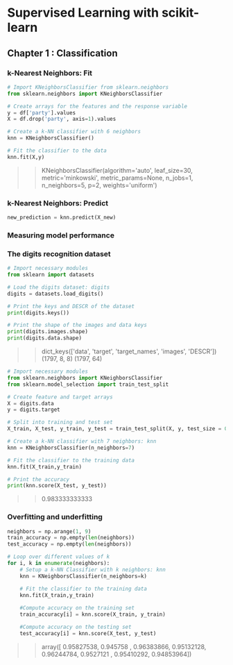 # Supervised Learning with scikit-learn

## Chapter 1 : Classification

### k-Nearest Neighbors: Fit
```python
# Import KNeighborsClassifier from sklearn.neighbors
from sklearn.neighbors import KNeighborsClassifier

# Create arrays for the features and the response variable
y = df['party'].values
X = df.drop('party', axis=1).values

# Create a k-NN classifier with 6 neighbors
knn = KNeighborsClassifier()

# Fit the classifier to the data
knn.fit(X,y)
```
>>KNeighborsClassifier(algorithm='auto', leaf_size=30, metric='minkowski',
>>           metric_params=None, n_jobs=1, n_neighbors=5, p=2,
>>           weights='uniform')

### k-Nearest Neighbors: Predict
```python
new_prediction = knn.predict(X_new)
```

### Measuring model performance

### The digits recognition dataset
```python
# Import necessary modules
from sklearn import datasets

# Load the digits dataset: digits
digits = datasets.load_digits()

# Print the keys and DESCR of the dataset
print(digits.keys())

# Print the shape of the images and data keys
print(digits.images.shape)
print(digits.data.shape)
```
>>dict_keys(['data', 'target', 'target_names', 'images', 'DESCR'])
>>(1797, 8, 8)
>>(1797, 64)

```python
# Import necessary modules
from sklearn.neighbors import KNeighborsClassifier
from sklearn.model_selection import train_test_split

# Create feature and target arrays
X = digits.data
y = digits.target

# Split into training and test set
X_train, X_test, y_train, y_test = train_test_split(X, y, test_size = 0.2, random_state=42, stratify=y)

# Create a k-NN classifier with 7 neighbors: knn
knn = KNeighborsClassifier(n_neighbors=7)

# Fit the classifier to the training data
knn.fit(X_train,y_train)

# Print the accuracy
print(knn.score(X_test, y_test))
```
>>0.983333333333

### Overfitting and underfitting
```python
neighbors = np.arange(1, 9)
train_accuracy = np.empty(len(neighbors))
test_accuracy = np.empty(len(neighbors))

# Loop over different values of k
for i, k in enumerate(neighbors):
    # Setup a k-NN Classifier with k neighbors: knn
    knn = KNeighborsClassifier(n_neighbors=k)

    # Fit the classifier to the training data
    knn.fit(X_train,y_train)
    
    #Compute accuracy on the training set
    train_accuracy[i] = knn.score(X_train, y_train)

    #Compute accuracy on the testing set
    test_accuracy[i] = knn.score(X_test, y_test)
```
>>array([ 0.95827538,  0.945758  ,  0.96383866,  0.95132128,  0.96244784,  0.9527121 ,  0.95410292,  0.94853964])
